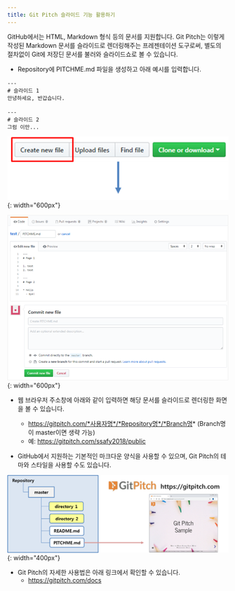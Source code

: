 ```yaml
---
title: Git Pitch 슬라이드 기능 활용하기
---
```


GitHub에서는 HTML, Markdown 형식 등의 문서를 지원합니다.
Git Pitch는 이렇게 작성된 Markdown 문서를 슬라이드로 렌더링해주는 프레젠테이션 도구로써, 별도의 절차없이 Git에 저장딘 문서를 불러와 슬라이드쇼로 볼 수 있습니다.

* Repository에 PITCHME.md 파일을 생성하고 아래 예시를 입력합니다.

```
---
# 슬라이드 1
안녕하세요, 반갑습니다.

---
# 슬라이드 2
그럼 이만...
```

![Create PITCHME.md](../images/create_pitchme_1.png){: width="600px"}

![Create PITCHME.md](../images/create_pitchme_2.png){: width="600px"}


* 웹 브라우저 주소창에 아래와 같이 입력하면 해당 문서를 슬라이드로 렌더링한 화면을 볼 수 있습니다.
  - https://gitpitch.com/*사용자명*/*Repository명*/*Branch명*
    (Branch명이 master이면 생략 가능)
  - 예: https://gitpitch.com/ssafy2018/public

* GitHub에서 지원하는 기본적인 마크다운 양식을 사용할 수 있으며, Git Pitch의 테마와 스타일을 사용할 수도 있습니다.


![Open GitHub md file from GitPitch](../images/github_to_gitpitch.png){: width="400px"}


* Git Pitch의 자세한 사용법은 아래 링크에서 확인할 수 있습니다.
  - https://gitpitch.com/docs
